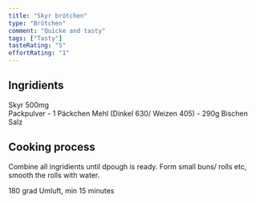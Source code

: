 ```yaml
---
title: "Skyr brötchen"
type: "Brötchen"
comment: "Quicke and tasty"
tags: ["Tasty"]
tasteRating: "5"
effortRating: "1"
---
```


## Ingridients

Skyr 500mg   
Packpulver - 1 Päckchen
Mehl (Dinkel 630/ Weizen 405) - 290g
Bischen Salz
 

## Cooking process

Combine all ingridients until dpough is ready. Form small buns/ rolls etc, smooth the rolls with water.

180 grad Umluft, min 15 minutes
